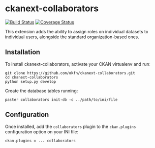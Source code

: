 # ckanext-collaborators

[![Build Status](https://travis-ci.org/okfn/ckanext-collaborators.svg?branch=master)](https://travis-ci.org/okfn/ckanext-collaborators)
[![Coverage Status](https://coveralls.io/repos/github/okfn/ckanext-collaborators/badge.svg?branch=master)](https://coveralls.io/github/okfn/ckanext-collaborators?branch=master)

This extension adds the ability to assign roles on individual datasets to individual users, alongside the standard organization-based ones.

## Installation

To install ckanext-collaborators, activate your CKAN virtualenv and run:

    git clone https://github.com/okfn/ckanext-collaborators.git
    cd ckanext-collaborators
    python setup.py develop

Create the database tables running:

    paster collaborators init-db -c ../path/to/ini/file


## Configuration

Once installed, add the `collaborators` plugin to the `ckan.plugins` configuration option on your INI file:

    ckan.plugins = ... collaborators

